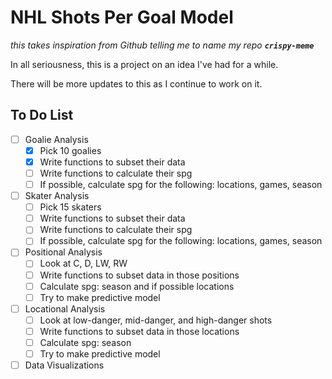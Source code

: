 # NHL Shots Per Goal Model

*this takes inspiration from Github telling me to name my repo* __*`crispy-meme`*__

In all seriousness, this is a project on an idea I've had for a while.

There will be more updates to this as I continue to work on it.

## To Do List

- [ ] Goalie Analysis
	- [x] Pick 10 goalies
	- [x] Write functions to subset their data
	- [ ] Write functions to calculate their spg
	- [ ] If possible, calculate spg for the following: locations, games, season
- [ ] Skater Analysis
	- [ ] Pick 15 skaters
	- [ ] Write functions to subset their data
	- [ ] Write functions to calculate their spg
	- [ ] If possible, calculate spg for the following: locations, games, season
- [ ] Positional Analysis
	- [ ] Look at C, D, LW, RW
	- [ ] Write functions to subset data in those positions
	- [ ] Calculate spg: season and if possible locations
	- [ ] Try to make predictive model
- [ ] Locational Analysis
	- [ ] Look at low-danger, mid-danger, and high-danger shots
	- [ ] Write functions to subset data in those locations
	- [ ] Calculate spg: season
	- [ ] Try to make predictive model
- [ ] Data Visualizations